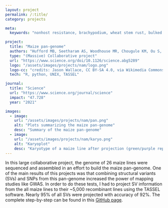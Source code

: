 ```yaml
---
layout: project
permalink: /:title/
category: projects

meta:
  keywords: "nonhost resistance, brachypodium, wheat stem rust, bulked segregant analysis"

project:
  title: "Maize pan-genome"
  authors: "Hufford MB, Seetharam AS, Woodhouse MR, Chougule KM, Ou S, Liu J, Ricci WA, Guo T, Olson A, Qiu Y, <a href='https://rdcoletta.github.io/'>Della Coletta R</a> et al."
  type: "(Massive) Collaborative project"
  url: "https://www.science.org/doi/10.1126/science.abg5289"
  logo: "/assets/images/projects/nam/logo.png"
  logo-cc: "credits: Jason Wallace, CC BY-SA 4.0, via Wikimedia Commons"
  tech: "R, python, UNIX, TASSEL"

journal:
  title: "Science"
  url: "https://www.science.org/journal/science"
  impact: "47.728"
  year: "2021"

images:
  - image:
    url: "/assets/images/projects/nam/pan.png"
    alt: "Plots summarizing the maize pan-genome"
    desc: "Summary of the maize pan-genome"
  - image:
    url: "/assets/images/projects/nam/karyo.png"
    alt: "Karyoplot"
    desc: "Karyotype of a maize line after projection (green/purple represent which parent a structural variant came from, and yellow represents heterozygous calls)"
---
```

<p>In this large collaborative project, the genome of 26 maize lines were sequenced and assembled in an effort to build the maize pan-genome. One of the main results of this projects was that combining structural variants (SVs) and SNPs from this pan-genome increased the power of mapping studies like GWAS. In order to do these tests, I had to project SV information from the all maize lines to their ~5,000 recombinant lines using the TASSEL software. Nearly 95% of all SVs were projected with accuracy of 92%. The complete step-by-step can be found in this <a href="https://github.com/HuffordLab/NAM-genomes/blob/master/structural-variation/projecting-svs.md">GitHub page</a>.</p>
